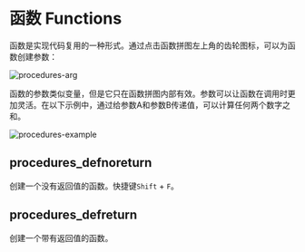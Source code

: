 # 函数 Functions

函数是实现代码复用的一种形式。通过点击函数拼图左上角的齿轮图标，可以为函数创建参数：

![procedures-arg](https://cdn.zjbku.com/blocks/procedures-arg.png)

函数的参数类似变量，但是它只在函数拼图内部有效。参数可以让函数在调用时更加灵活。在以下示例中，通过给参数A和参数B传递值，可以计算任何两个数字之和。

![procedures-example](https://cdn.zjbku.com/blocks/procedures-example.png)

## procedures_defnoreturn

创建一个没有返回值的函数。快捷键`Shift` + `F`。

## procedures_defreturn

创建一个带有返回值的函数。


